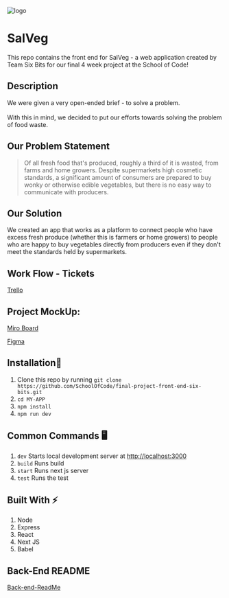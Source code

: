 
![logo](https://user-images.githubusercontent.com/93525369/157888177-96022560-68ce-473f-8c9a-fd497ad374ba.png)

# SalVeg

This repo contains the front end for SalVeg - a web application created by Team Six Bits for our final 4 week project at the School of Code!

## Description

We were given a very open-ended brief - to solve a problem. <br></br>
With this in mind, we decided to put our efforts towards solving the problem of food waste.

## Our Problem Statement

> Of all fresh food that's produced, roughly a third of it is wasted, from farms and home growers. Despite supermarkets high cosmetic standards, a significant amount of consumers are prepared to buy wonky or otherwise edible vegetables, but there is no easy way to communicate with producers.

## Our Solution

We created an app that works as a platform to connect people who have excess fresh produce (whether this is farmers or home growers) to people who are happy to buy vegetables directly from producers even if they don't meet the standards held by supermarkets.

## Work Flow - Tickets
[Trello](https://trello.com/sixbits2)

## Project MockUp:
[Miro Board](https://miro.com/app/board/uXjVONMC4Tw=/)

[Figma](https://www.figma.com/file/3p7PyRYodOVWr08FAv2QTQ/Food-waste-app?node-id=0%3A1)


## Installation🔧

1. Clone this repo by running `git clone https://github.com/SchoolOfCode/final-project-front-end-six-bits.git`
2. `cd MY-APP`
3. `npm install`
4. `npm run dev`

## Common Commands  🖥️ 

1. `dev` Starts local development server at [http://localhost:3000](http://localhost:3000)
2. `build` Runs build
3. `start` Runs next js server
4. `test` Runs the test

## Built With ⚡

1. Node
2. Express
3. React
4. Next JS
5. Babel

## Back-End README

[Back-end-ReadMe](https://github.com/SchoolOfCode/final-project-api-six-bits.git)


